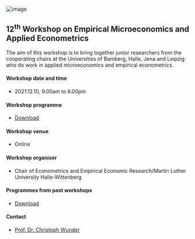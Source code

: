 
![image](/EMAE/docs/assets/MLU-logo.png)
## 12<sup>th</sup> Workshop on Empirical Microeconomics and Applied Econometrics

The aim of this workshop is to bring together junior researchers from the cooperating chairs at the Universities of Bamberg, Halle, Jena and Leipzig who do work in applied microeconomics and empirical econometrics.


#### Workshop date and time
* 2021.12.10,  9.00am to 6.00pm

#### Workshop programme 
* [Download](https://github.com/Sachif13/EMAE/blob/main/Current%20workshop/Test%20PDF.pdf)


#### Workshop venue 
* Online


#### Workshop organiser 
* Chair of Econometrics and Empirical Economic Research/Martin Luther University Halle-Wittenberg


#### Programmes from past workshops 
* [Download](https://github.com/Sachif13/EMAE/tree/main/Past%20workshops)


#### Contact
* [Prof. Dr. Christoph Wunder](https://oekonometrie.wiwi.uni-halle.de/team/prof._dr._christoph_wunder/)
